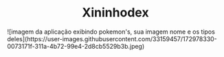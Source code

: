 <h1 align="center"> Xininhodex </h1>
![imagem da aplicação exibindo pokemon's, sua imagem nome e os tipos deles](https://user-images.githubusercontent.com/33159457/172978330-0073171f-311a-4b72-99e4-2d8cb5529b3b.jpeg)
